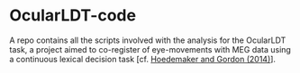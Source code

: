 OcularLDT-code
=====

A repo contains all the scripts involved with the analysis for the OcularLDT task, a project aimed to co-register of eye-movements with MEG data using a continuous lexical decision task [cf. [Hoedemaker and Gordon (2014)](https://www.ncbi.nlm.nih.gov/pmc/articles/PMC4244277/)].
